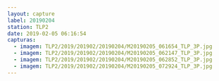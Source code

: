 ```yaml
---
layout: capture
label: 20190204
station: TLP2
date: 2019-02-05 06:16:54
capturas:
  - imagem: TLP2/2019/201902/20190204/M20190205_061654_TLP_3P.jpg
  - imagem: TLP2/2019/201902/20190204/M20190205_062147_TLP_3P.jpg
  - imagem: TLP2/2019/201902/20190204/M20190205_062852_TLP_3P.jpg
  - imagem: TLP2/2019/201902/20190204/M20190205_072924_TLP_3P.jpg
---
```

